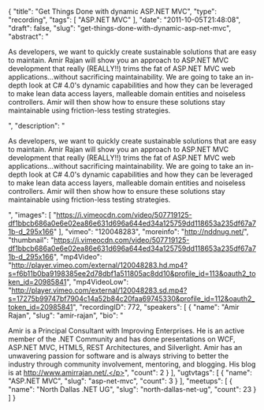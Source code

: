 {
  "title": "Get Things Done with dynamic ASP.NET MVC",
  "type": "recording",
  "tags": [
    "ASP.NET MVC"
  ],
  "date": "2011-10-05T21:48:08",
  "draft": false,
  "slug": "get-things-done-with-dynamic-asp-net-mvc",
  "abstract": "<p>As developers, we want to quickly create sustainable solutions that are easy to maintain. Amir Rajan will show you an approach to ASP.NET MVC development that really (REALLY!!) trims the fat of ASP.NET MVC web applications...without sacrificing maintainability. We are going to take an in-depth look at C# 4.0's dynamic capabilities and how they can be leveraged to make lean data access layers, malleable domain entities and noiseless controllers. Amir will then show how to ensure these solutions stay maintainable using friction-less testing strategies.</p>",
  "description": "<p>As developers, we want to quickly create sustainable solutions that are easy to maintain. Amir Rajan will show you an approach to ASP.NET MVC development that really (REALLY!!) trims the fat of ASP.NET MVC web applications...without sacrificing maintainability. We are going to take an in-depth look at C# 4.0's dynamic capabilities and how they can be leveraged to make lean data access layers, malleable domain entities and noiseless controllers. Amir will then show how to ensure these solutions stay maintainable using friction-less testing strategies.</p>",
  "images": [
    "https://i.vimeocdn.com/video/507719125-df1bbcb686a0e6e02ea86e631d696a644ed34a125759dd118653a235df67a71b-d_295x166"
  ],
  "vimeo": "120048283",
  "moreinfo": "http://nddnug.net/",
  "thumbnail": "https://i.vimeocdn.com/video/507719125-df1bbcb686a0e6e02ea86e631d696a644ed34a125759dd118653a235df67a71b-d_295x166",
  "mp4Video": "http://player.vimeo.com/external/120048283.hd.mp4?s=f6b11b0ba9198385ee2d78dbf1a511805ac8dd10&profile_id=113&oauth2_token_id=20985841",
  "mp4VideoLow": "http://player.vimeo.com/external/120048283.sd.mp4?s=17275b99747bf7904c14a52b84c20faa69745330&profile_id=112&oauth2_token_id=20985841",
  "recordingID": 772,
  "speakers": [
    {
      "name": "Amir Rajan",
      "slug": "amir-rajan",
      "bio": "<p>Amir is a Principal Consultant with Improving Enterprises. He is an active member of the .NET Community and has done presentations on WCF, ASP.NET MVC, HTML5, REST Architectures, and Silverlight. Amir has an unwavering passion for software and is always striving to better the industry through community involvement, mentoring, and blogging. His blog is at http://www.amirrajan.net/.</p>",
      "count": 2
    }
  ],
  "ugtvtags": [
    {
      "name": "ASP.NET MVC",
      "slug": "asp-net-mvc",
      "count": 3
    }
  ],
  "meetups": [
    {
      "name": "North Dallas .NET UG",
      "slug": "north-dallas-net-ug",
      "count": 23
    }
  ]
}